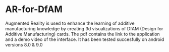 # AR-for-DfAM
Augmented Reality is used to enhance the learning of additive manufacturing knowledge by creating 3d visualizations of DfAM (Design for Additive Manufacturing) cards.
The pdf contains the link to the application and a demo video of the interface.
It has been tested succesfully on android versions 8.0 & 9.0
